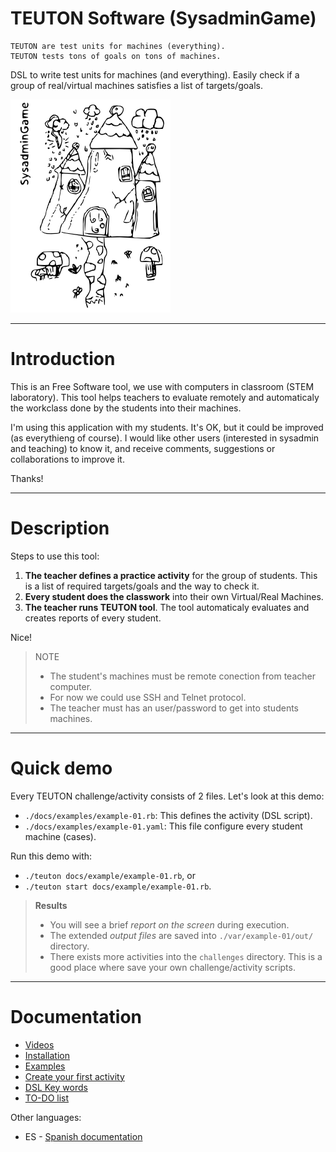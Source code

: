 
# TEUTON Software (SysadminGame)

```
TEUTON are test units for machines (everything).
TEUTON tests tons of goals on tons of machines.
```

DSL to write test units for machines (and everything).
Easily check if a group of real/virtual machines satisfies a list of targets/goals.

![logo](./docs/logo.png)

---

# Introduction

This is an Free Software tool, we use with computers in classroom (STEM laboratory).
This tool helps teachers to evaluate remotely and automaticaly
the workclass done by the students into their machines.

I'm using this application with my students. It's OK, but it could be improved
(as everythieng of course). I would like other users (interested in sysadmin
and teaching) to know it, and receive comments, suggestions or
collaborations to improve it.

Thanks!

---

# Description

Steps to use this tool:

1. **The teacher defines a practice activity** for the group of students.
This is a list of required targets/goals and the way to check it.
1. **Every student does the classwork** into their own Virtual/Real Machines.
1. **The teacher runs TEUTON tool**. The tool automaticaly evaluates
and creates reports of every student.

Nice!

> NOTE
>
> * The student's machines must be remote conection from teacher computer.
> * For now we could use SSH and Telnet protocol.
> * The teacher must has an user/password to get into students machines.

---

# Quick demo

Every TEUTON challenge/activity consists of 2 files. Let's look at this demo:
* `./docs/examples/example-01.rb`: This defines the activity (DSL script).
* `./docs/examples/example-01.yaml`: This file configure every student machine (cases).

Run this demo with:
* `./teuton docs/example/example-01.rb`, or
* `./teuton start docs/example/example-01.rb`.

> **Results**
> * You will see a brief *report on the screen* during execution.
> * The extended *output files* are saved into `./var/example-01/out/` directory.
> * There exists more activities into the `challenges` directory. This is a good place where save your own challenge/activity scripts.

---

# Documentation

* [Videos](./doc/en/videos.md)
* [Installation](./docs/en/installation.md)
* [Examples](./docs/en/examples.md)
* [Create your first activity](./docs/en/first-activity.md)
* [DSL Key words](./docs/en/dsl/README.md)
* [TO-DO list](./TODO.md)

Other languages:
* ES - [Spanish documentation](./docs/es/README.md)
